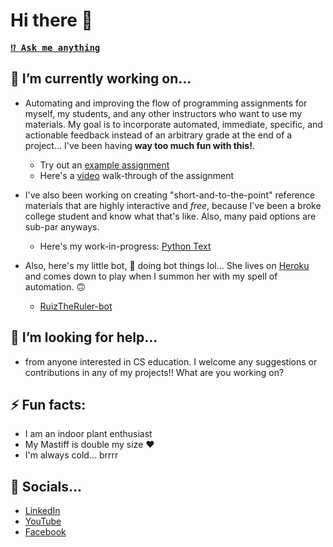# Hi there 👋
<kbd><strong>[⁉️ Ask me anything](https://github.com/RuizTheRuler/RuizTheRuler/issues/new?assignees=RuizTheRuler&labels=ama&template=ama.md&title=%5BAMA%5D)</strong>

## 🔭 I’m currently working on...
-  Automating and improving the flow of programming assignments for myself, my students, and any other instructors who want to use my materials. My goal is to incorporate automated, immediate, specific, and actionable feedback instead of an arbitrary grade at the end of a project... I've been having **way too much fun with this!**.
    - Try out an [example assignment](https://classroom.github.com/a/AXBkx-W5) 
    - Here's a [video](https://youtu.be/gdc-SYhRFCM) walk-through of the assignment  
    
-  I've also been working on creating "short-and-to-the-point" reference materials that are highly interactive and *free*, because I've been a broke college student and know what that's like. Also, many paid options are sub-par anyways.
    - Here's my work-in-progress: [Python Text](https://cs-1400.github.io/)

- Also, here's my little bot, :robot: doing bot things lol... She lives on [Heroku](https://www.heroku.com/) and comes down to play when I summon her with my spell of automation. :upside_down_face: 
    - [RuizTheRuler-bot](https://github.com/RuizTheRuler-bot)

## 🤔 I’m looking for help...
-  from anyone interested in CS education. I welcome any suggestions or contributions in any of my projects!! What are you working on?

## ⚡ Fun facts: 
- I am an indoor plant enthusiast
- My Mastiff is double my size :heart:
- I'm always cold... brrrr

## :unicorn: Socials...
- [LinkedIn](https://www.linkedin.com/in/biancaburton/)
- [YouTube](https://www.youtube.com/user/StopTalkingNonsense1/featured)
- [Facebook](https://www.facebook.com/bianca.k.burton)
